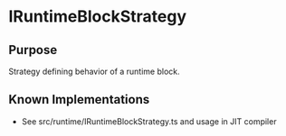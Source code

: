 # IRuntimeBlockStrategy

## Purpose
Strategy defining behavior of a runtime block.

## Known Implementations
- See src/runtime/IRuntimeBlockStrategy.ts and usage in JIT compiler
